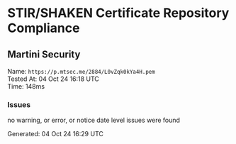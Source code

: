 # STIR/SHAKEN Certificate Repository Compliance

## Martini Security

Name: `https://p.mtsec.me/2884/L0vZqk0kYa4H.pem`\
Tested At: 04 Oct 24 16:18 UTC\
Time: 148ms

### Issues

no warning, or error, or notice date level issues were found

Generated: 04 Oct 24 16:29 UTC